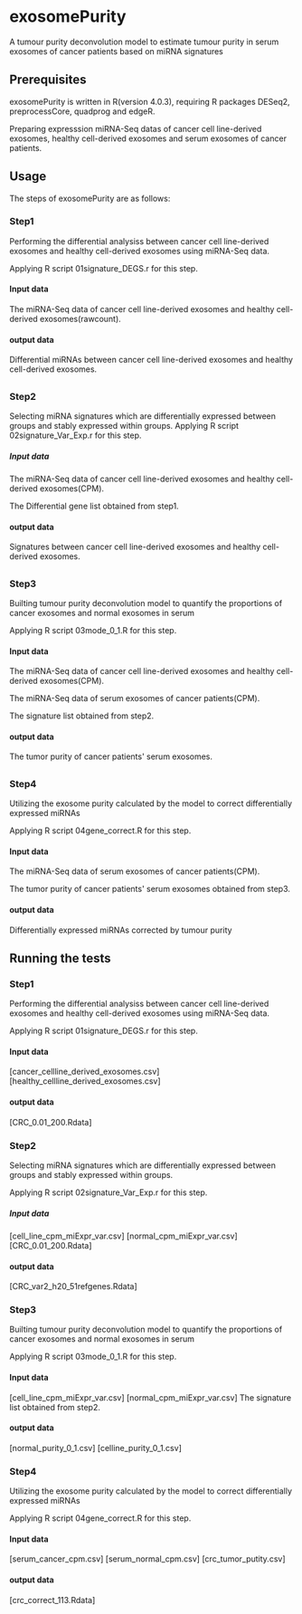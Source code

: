 # exosomePurity
A tumour purity deconvolution model to estimate tumour purity in serum exosomes of cancer patients based on miRNA signatures

## Prerequisites
exosomePurity is written in R(version 4.0.3), requiring R packages DESeq2, preprocessCore, quadprog and edgeR.

Preparing expresssion miRNA-Seq datas of cancer cell line-derived exosomes, healthy cell-derived exosomes and serum exosomes of cancer patients.


## Usage

The steps of exosomePurity are as follows:

### Step1
Performing the differential analysiss between cancer cell line-derived exosomes and healthy cell-derived exosomes using miRNA-Seq data.

Applying R script 01signature_DEGS.r for this step. 
#### Input data
The miRNA-Seq data of cancer cell line-derived exosomes and healthy cell-derived exosomes(rawcount).
#### output data
Differential miRNAs between cancer cell line-derived exosomes and healthy cell-derived exosomes.

##
### Step2
Selecting miRNA signatures which are differentially expressed between groups and stably expressed within groups.
Applying R script 02signature_Var_Exp.r for this step. 
##### Input data
The miRNA-Seq data of cancer cell line-derived exosomes and healthy cell-derived exosomes(CPM).

The Differential gene list obtained from step1.
#### output data
Signatures between cancer cell line-derived exosomes and healthy cell-derived exosomes.

##
### Step3
Builting tumour purity deconvolution model to quantify the proportions of cancer exosomes and normal exosomes in serum

Applying R script 03mode_0_1.R for this step. 
#### Input data
The miRNA-Seq data of cancer cell line-derived exosomes and healthy cell-derived exosomes(CPM).

The miRNA-Seq data of serum exosomes of cancer patients(CPM).

The signature list obtained from step2.
#### output data
The tumor purity of cancer patients' serum exosomes.

##
### Step4
Utilizing the exosome purity calculated by the model to correct differentially expressed miRNAs

Applying R script 04gene_correct.R for this step.
#### Input data
The miRNA-Seq data of serum exosomes of cancer patients(CPM).

The tumor purity of cancer patients' serum exosomes obtained from step3.
#### output data
Differentially expressed miRNAs corrected by tumour purity


## Running the tests

### Step1
Performing the differential analysiss between cancer cell line-derived exosomes and healthy cell-derived exosomes using miRNA-Seq data.

Applying R script 01signature_DEGS.r for this step. 
#### Input data
[cancer_cellline_derived_exosomes.csv]
[healthy_cellline_derived_exosomes.csv]
#### output data
[CRC_0.01_200.Rdata]

###
### Step2
Selecting miRNA signatures which are differentially expressed between groups and stably expressed within groups.

Applying R script 02signature_Var_Exp.r for this step. 
##### Input data
[cell_line_cpm_miExpr_var.csv]
[normal_cpm_miExpr_var.csv]
[CRC_0.01_200.Rdata]
#### output data
[CRC_var2_h20_51refgenes.Rdata]

### Step3
Builting tumour purity deconvolution model to quantify the proportions of cancer exosomes and normal exosomes in serum

Applying R script 03mode_0_1.R for this step. 
#### Input data
[cell_line_cpm_miExpr_var.csv]
[normal_cpm_miExpr_var.csv]
The signature list obtained from step2.
#### output data
[normal_purity_0_1.csv]
[celline_purity_0_1.csv]

### Step4
Utilizing the exosome purity calculated by the model to correct differentially expressed miRNAs

Applying R script 04gene_correct.R for this step.
#### Input data
[serum_cancer_cpm.csv]
[serum_normal_cpm.csv]
[crc_tumor_putity.csv]
#### output data
[crc_correct_113.Rdata]
